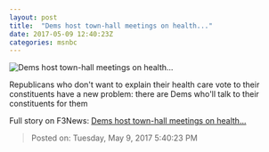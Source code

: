 ```yaml
---
layout: post
title:  "Dems host town-hall meetings on health..."
date: 2017-05-09 12:40:23Z
categories: msnbc
---
```


![Dems host town-hall meetings on health...](http://www.msnbc.com/sites/msnbc/files/styles/ratio--1_91-1--1200x630/public/articles/148774873.jpg?itok=aVagBlqg)

Republicans who don't want to explain their health care vote to their constituents have a new problem: there are Dems who'll talk to their constituents for them


Full story on F3News: [Dems host town-hall meetings on health...](http://www.f3nws.com/n/tevSmF)

> Posted on: Tuesday, May 9, 2017 5:40:23 PM
